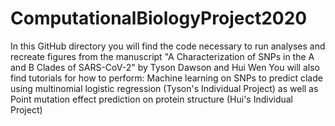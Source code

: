 # ComputationalBiologyProject2020
In this GitHub directory you will find the code necessary to run analyses and recreate figures from the manuscript "A Characterization of SNPs in the A and B Clades of SARS-CoV-2" by Tyson Dawson and Hui Wen
You will also find tutorials for how to perform:
Machine learning on SNPs to predict clade using multinomial logistic regression (Tyson's Individual Project)
as well as
Point mutation effect prediction on protein structure (Hui's Individual Project) 
